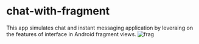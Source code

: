 
# chat-with-fragment

This app simulates chat and instant messaging application by leveraing on the features of interface in Android fragment views.
![frag](https://user-images.githubusercontent.com/68224344/131253824-63398f9a-8567-4753-994f-135ad8bf2aed.jpg)

